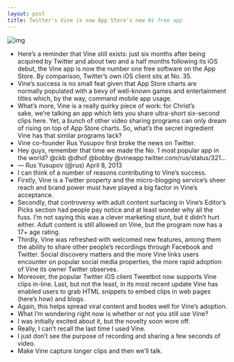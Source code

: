 ```yaml
---
layout: post
title: Twitter's Vine is now App Store's new #1 free app
---
```

![img](http://media.idownloadblog.com/wp-content/uploads/2013/04/Vine-top-free-App-Store-app.jpg)
* Here’s a reminder that Vine still exists: just six months after being acquired by Twitter and about two and a half months following its iOS debut, the Vine app is now the number one free software on the App Store. By comparison, Twitter’s own iOS client sits at No. 35.
* Vine’s success is no small feat given that App Store charts are normally populated with a bevy of well-known games and entertainment titles which, by the way, command mobile app usage.
* What’s more, Vine is a really quirky piece of work: for Christ’s sake, we’re talking an app which lets you share ultra-short six-second clips here. Yet, a bunch of other video sharing programs can only dream of rising on top of App Store charts. So, what’s the secret ingredient Vine has that similar programs lack?
* Vine co-founder Rus Yusupov first broke the news on Twitter.
* Hey guys, remember that time we made the No. 1 most popular app in the world? @ckb @dhof @bobby @vineapp twitter.com/rus/status/321…
* — Rus Yusupov (@rus) April 8, 2013
* I can think of a number of reasons contributing to Vine’s success.
* Firstly, Vine is a Twitter property and the micro-blogging service’s sheer reach and brand power must have played a big factor in Vine’s acceptance.
* Secondly, that controversy with adult content surfacing in Vine’s Editor’s Picks section had people pay notice and at least wonder why all the fuss. I’m not saying this was a clever marketing stunt, but it didn’t hurt either. Adult content is still allowed on Vine, but the program now has a 17+ age rating.
* Thirdly, Vine was refreshed with welcomed new features, among them the ability to share other people’s recordings through Facebook and Twitter. Social discovery matters and the more Vine links users encounter on popular social media properties, the more rapid adoption of Vine its owner Twitter observes.
* Moreover, the popular Twitter iOS client Tweetbot now supports Vine clips in-line. Last, but not the least, in its most recent update Vine has enabled users to grab HTML snippets to embed clips in web pages (here’s how) and blogs.
* Again, this helps spread viral content and bodes well for Vine’s adoption.
* What I’m wondering right now is whether or not you still use Vine?
* I was initially excited about it, but the novelty soon wore off.
* Really, I can’t recall the last time I used Vine.
* I just don’t see the purpose of recording and sharing a few seconds of video.
* Make Vine capture longer clips and then we’ll talk.

